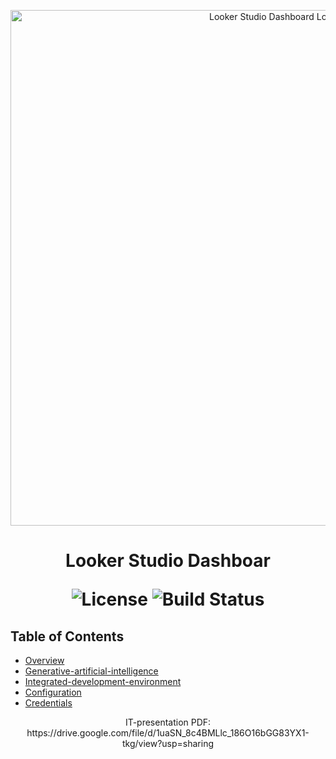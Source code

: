 
<p align="center">
  <img src="https://ssl.gstatic.com/datastudio/latest/static_images/pngs/favicon_looker_studio.png" alt="Looker Studio Dashboard Logo" width="825">
</p>

<h1 align="center">Looker Studio Dashboar </h>

<p align="center">
  <img alt="License" src="https://img.shields.io/badge/license-Apache%202.0-blue.svg">
  <img alt="Build Status" src="https://img.shields.io/badge/build-passing-teal.svg">
</p>

## Table of Contents

- [Overview](#overview)
- [Generative-artificial-intelligence](#Generative-artificial-intelligence)
- [Integrated-development-environment](#integrated-development-environment)
- [Configuration](#configuration)
- [Credentials](#credentials)

<p align="center">
 IT-presentation PDF: https://drive.google.com/file/d/1uaSN_8c4BMLlc_186O16bGG83YX1-tkg/view?usp=sharing
</p>